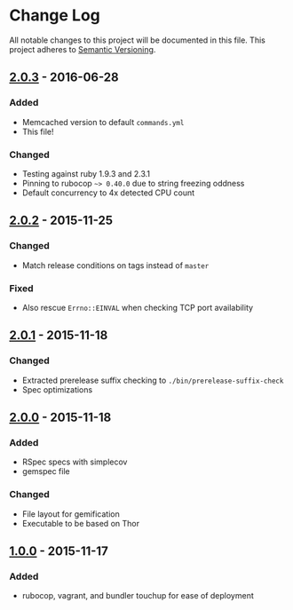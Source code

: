 # Change Log
All notable changes to this project will be documented in this file.
This project adheres to [Semantic Versioning](http://semver.org/).

## [2.0.3] - 2016-06-28
### Added
- Memcached version to default `commands.yml`
- This file!

### Changed
- Testing against ruby 1.9.3 and 2.3.1
- Pinning to rubocop `~> 0.40.0` due to string freezing oddness
- Default concurrency to 4x detected CPU count

## [2.0.2] - 2015-11-25
### Changed
- Match release conditions on tags instead of `master`

### Fixed
- Also rescue `Errno::EINVAL` when checking TCP port availability

## [2.0.1] - 2015-11-18
### Changed
- Extracted prerelease suffix checking to `./bin/prerelease-suffix-check`
- Spec optimizations

## [2.0.0] - 2015-11-18
### Added
- RSpec specs with simplecov
- gemspec file

### Changed
- File layout for gemification
- Executable to be based on Thor

## [1.0.0] - 2015-11-17
### Added
- rubocop, vagrant, and bundler touchup for ease of deployment

[2.0.3]: https://github.com/travis-ci/system-info/compare/v2.0.2...v2.0.3
[2.0.2]: https://github.com/travis-ci/system-info/compare/v2.0.1...v2.0.2
[2.0.1]: https://github.com/travis-ci/system-info/compare/v2.0.0...v2.0.1
[2.0.0]: https://github.com/travis-ci/system-info/compare/v1.0.0...v2.0.0
[1.0.0]: https://github.com/travis-ci/system-info/compare/5508bb4...v1.0.0
